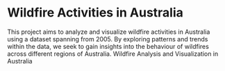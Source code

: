 # Wildfire Activities in Australia
This project aims to analyze and visualize wildfire activities in Australia using a dataset spanning from 2005. By exploring patterns and trends within the data, we seek to gain insights into the behaviour of wildfires across different regions of Australia. Wildfire Analysis and Visualization in Australia
